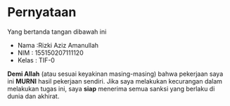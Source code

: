 # Pernyataan

Yang bertanda tangan dibawah ini

* Nama :Rizki Aziz Amanullah
* NIM : 155150207111120
* Kelas : TIF-0

**Demi Allah** (atau sesuai keyakinan masing-masing) bahwa pekerjaan saya ini **MURNI** hasil pekerjaan sendiri. Jika saya melakukan kecurangan dalam melakukan tugas ini, saya **siap** menerima semua sanksi yang berlaku di dunia dan akhirat.
